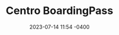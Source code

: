 ---
date: '2023-07-14 11:54 -0400'
featured: true
types:
  - Operadores
  - Mayoristas
title: Centro BoardingPass
region: Centro-Norte
state: Aragua
sector: Hotelero
phone_number: +58 426 5203724
address: Caracas
website: boardingpass.network
facebook_user: tuboarding
twitter_user: tuboarding
instagram_user: tuboarding
services: Hospedaje - Estacionamiento
services_extra: Comida
image: /assets/images/BP-300x300.jpg
---